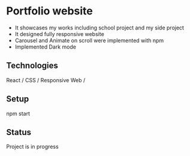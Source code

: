# Portfolio website
- It showcases my works including school project and my side project
- It designed fully responsive website
- Carousel and Animate on scroll were implemented with npm
- Implemented Dark mode
## Technologies
React / CSS / Responsive Web /  
## Setup
npm start<br />
## Status
Project is in progress
